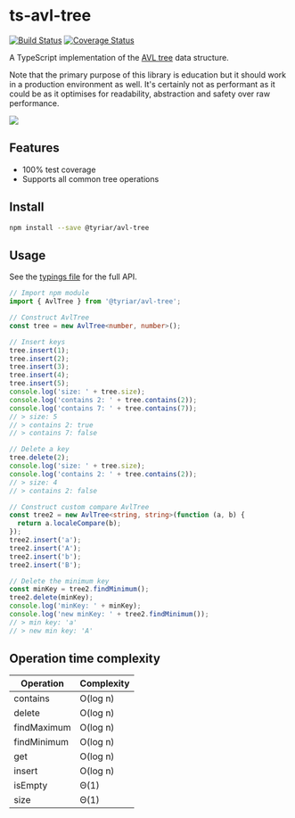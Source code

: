 # ts-avl-tree

[![Build Status](https://travis-ci.org/gwtw/ts-avl-tree.svg?branch=master)](http://travis-ci.org/gwtw/ts-avl-tree)
[![Coverage Status](https://coveralls.io/repos/github/gwtw/ts-avl-tree/badge.svg?branch=master)](https://coveralls.io/github/gwtw/ts-avl-tree?branch=master)

A TypeScript implementation of the [AVL tree](http://www.growingwiththeweb.com/data-structures/avl-tree/overview/) data structure.

Note that the primary purpose of this library is education but it should work in a production environment as well. It's certainly not as performant as it could be as it optimises for readability, abstraction and safety over raw performance.

![](http://www.growingwiththeweb.com/images/data-structures/avl-tree/avl-tree.svg)

## Features

- 100% test coverage
- Supports all common tree operations

## Install

```bash
npm install --save @tyriar/avl-tree
```

## Usage

See the [typings file](./typings/avl-tree.d.ts) for the full API.

```typescript
// Import npm module
import { AvlTree } from '@tyriar/avl-tree';

// Construct AvlTree
const tree = new AvlTree<number, number>();

// Insert keys
tree.insert(1);
tree.insert(2);
tree.insert(3);
tree.insert(4);
tree.insert(5);
console.log('size: ' + tree.size);
console.log('contains 2: ' + tree.contains(2));
console.log('contains 7: ' + tree.contains(7));
// > size: 5
// > contains 2: true
// > contains 7: false

// Delete a key
tree.delete(2);
console.log('size: ' + tree.size);
console.log('contains 2: ' + tree.contains(2));
// > size: 4
// > contains 2: false

// Construct custom compare AvlTree
const tree2 = new AvlTree<string, string>(function (a, b) {
  return a.localeCompare(b);
});
tree2.insert('a');
tree2.insert('A');
tree2.insert('b');
tree2.insert('B');

// Delete the minimum key
const minKey = tree2.findMinimum();
tree2.delete(minKey);
console.log('minKey: ' + minKey);
console.log('new minKey: ' + tree2.findMinimum());
// > min key: 'a'
// > new min key: 'A'
```

## Operation time complexity

| Operation   | Complexity |
| ----------- | ---------- |
| contains    | O(log n)   |
| delete      | O(log n)   |
| findMaximum | O(log n)   |
| findMinimum | O(log n)   |
| get         | O(log n)   |
| insert      | O(log n)   |
| isEmpty     | Θ(1)       |
| size        | Θ(1)       |
